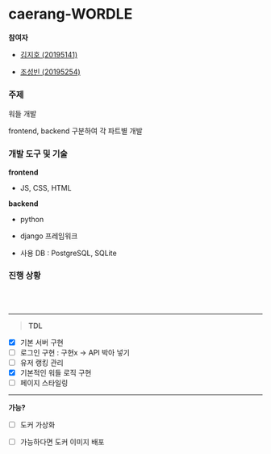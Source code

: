 # caerang-WORDLE

**참여자**

- [김지호 (20195141)](https://github.com/CHOUMnote)

- [조성빈 (20195254)](https://github.com/sxpaper1126)



### 주제

워들 개발

frontend, backend 구분하여 각 파트별 개발



### 개발 도구 및 기술

**frontend**
- JS, CSS, HTML

**backend**
- python
- django 프레임워크

- 사용 DB : PostgreSQL, SQLite



### 진행 상황

<br><br><hr>
> **TDL**
- [x] 기본 서버 구현
- [ ] 로그인 구현 : 구현x  -> API 박아 넣기
- [ ] 유저 랭킹 관리
- [x] 기본적인 워들 로직 구현
- [ ] 페이지 스타일링
--------------------------------------
__가능?__
- [ ] 도커 가상화
- [ ] 가능하다면 도커 이미지 배포


